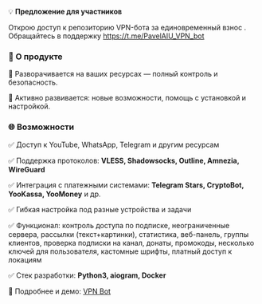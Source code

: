 
💡 **Предложение для участников**

Открою доступ к репозиторию VPN-бота за единовременный взнос . Обращайтесь в поддержку https://t.me/PavelAIU_VPN_bot 

### 🚀 О продукте

📡 Разворачивается на ваших ресурсах — полный контроль и безопасность.

🔧 Активно развивается: новые возможности, помощь с установкой и настройкой.

### 🌐 Возможности

✅ Доступ к YouTube, WhatsApp, Telegram и другим ресурсам

✅ Поддержка протоколов: **VLESS, Shadowsocks, Outline, Amnezia, WireGuard**

✅ Интеграция с платежными системами: **Telegram Stars, CryptoBot, YooKassa, YooMoney** и др.

✅ Гибкая настройка под разные устройства и задачи

✅ Функционал: контроль доступа по подписке, неограниченные сервера, рассылки (текст+картинки), статистика, веб-панель, группы клиентов, проверка подписки на канал, донаты, промокоды, несколько ключей для пользователя, кастомные шрифты, платный доступ к локациям

✅ Стек разработки: **Python3, aiogram, Docker**

📎 Подробнее и демо: [VPN Bot](https://t.me/PavelAIU_VPN_bot)

